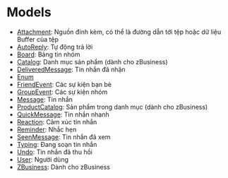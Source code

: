 # Models

- [Attachment](attachment.md): Nguồn đính kèm, có thể là đường dẫn tới tệp hoặc dữ liệu Buffer của tệp
- [AutoReply](autoreply.md): Tự động trả lời
- [Board](board.md): Bảng tin nhóm
- [Catalog](catalog.md): Danh mục sản phẩm (dành cho zBusiness)
- [DeliveredMessage](deliveredmessage.md): Tin nhắn đã nhận
- [Enum](enum.md)
- [FriendEvent](friendevent.md): Các sự kiện bạn bè
- [GroupEvent](groupevent.md): Các sự kiện nhóm
- [Message](message.md): Tin nhắn
- [ProductCatalog](productcatalog.md): Sản phẩm trong danh mục (dành cho zBusiness)
- [QuickMessage](quickmessage.md): Tin nhắn nhanh
- [Reaction](reaction.md): Cảm xúc tin nhắn
- [Reminder](reminder.md): Nhắc hẹn
- [SeenMessage](seenmessage.md): Tin nhắn đã xem
- [Typing](typing.md): Đang soạn tin nhắn
- [Undo](undo.md): Tin nhắn đã thu hồi
- [User](user.md): Người dùng
- [ZBusiness](zbusiness.md): Dành cho zBusiness
